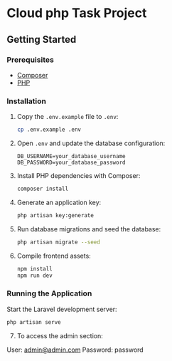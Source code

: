 # Cloud php Task Project


## Getting Started

### Prerequisites

- [Composer](https://getcomposer.org/download/)
- [PHP](https://www.php.net/downloads)

### Installation

1. Copy the `.env.example` file to `.env`:

    ```bash
    cp .env.example .env
    ```

2. Open `.env` and update the database configuration:

    ```env
    DB_USERNAME=your_database_username
    DB_PASSWORD=your_database_password
    ```

3. Install PHP dependencies with Composer:

    ```bash
    composer install
    ```

4. Generate an application key:

    ```bash
    php artisan key:generate
    ```

5. Run database migrations and seed the database:

    ```bash
    php artisan migrate --seed
    ```

6. Compile frontend assets:

    ```bash
    npm install
    npm run dev
    ```

### Running the Application

Start the Laravel development server:

```bash
php artisan serve
```

7. To access the admin section:

User: admin@admin.com
Password: password

